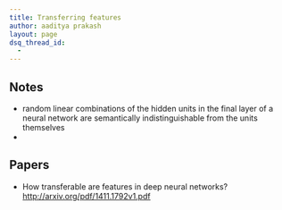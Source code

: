 ```yaml
---
title: Transferring features
author: aaditya prakash
layout: page
dsq_thread_id:
  - 
---
```


##  Notes
 * random linear combinations of the hidden units in the final layer of a neural network are semantically indistinguishable from the units themselves
 * 

## Papers
  * How transferable are features in deep neural networks? <http://arxiv.org/pdf/1411.1792v1.pdf>
 
